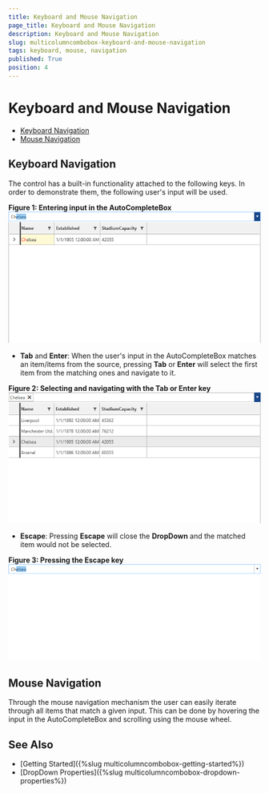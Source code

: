 ```yaml
---
title: Keyboard and Mouse Navigation
page_title: Keyboard and Mouse Navigation
description: Keyboard and Mouse Navigation
slug: multicolumncombobox-keyboard-and-mouse-navigation
tags: keyboard, mouse, navigation
published: True
position: 4
---
```


# Keyboard and Mouse Navigation

* [Keyboard Navigation](#keyboard-navigation)
* [Mouse Navigation](#mouse-navigation)

## Keyboard Navigation

The control has a built-in functionality attached to the following keys. In order to demonstrate them, the following user's input will be used.

__Figure 1: Entering input in the AutoCompleteBox__
![Entering input in the AutoCompleteBox](images/MultiColumnComboBox_Navigation_01.png)

* __Tab__ and __Enter__: When the user's input in the AutoCompleteBox matches an item/items from the source, pressing __Tab__ or __Enter__ will select the first item from the matching ones and navigate to it.

__Figure 2: Selecting and navigating with the Tab or Enter key__
![Selecting and navigating with the Tab or Enter key](images/MultiColumnComboBox_Navigation_02.png)

* __Escape__: Pressing __Escape__ will close the __DropDown__ and the matched item would not be selected.

__Figure 3: Pressing the Escape key__
![Pressing the Escape key](images/MultiColumnComboBox_Navigation_03.png)

## Mouse Navigation

Through the mouse navigation mechanism the user can easily iterate through all items that match a given input. This can be done by hovering the input in the AutoCompleteBox and scrolling using the mouse wheel.

## See Also

* [Getting Started]({%slug multicolumncombobox-getting-started%})
* [DropDown Properties]({%slug multicolumncombobox-dropdown-properties%})
